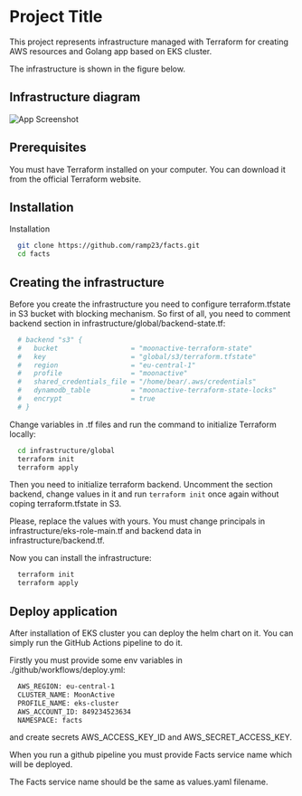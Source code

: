 
# Project Title

This project represents infrastructure managed with Terraform for creating AWS resources and Golang app based on EKS cluster.

The infrastructure is shown in the figure below.





## Infrastructure diagram

![App Screenshot](https://via.placeholder.com/468x300?text=App+Screenshot+Here)


## Prerequisites

You must have Terraform installed on your computer. You can download it from the official Terraform website.



## Installation

Installation

```bash
  git clone https://github.com/ramp23/facts.git
  cd facts
```
## Creating the infrastructure

Before you create the infrastructure you need to configure terraform.tfstate in S3 bucket with blocking mechanism.
So first of all, you need to comment backend section in infrastructure/global/backend-state.tf:
```bash
  # backend "s3" {
  #   bucket                  = "moonactive-terraform-state"
  #   key                     = "global/s3/terraform.tfstate"
  #   region                  = "eu-central-1"
  #   profile                 = "moonactive"
  #   shared_credentials_file = "/home/bear/.aws/credentials"
  #   dynamodb_table          = "moonactive-terraform-state-locks"
  #   encrypt                 = true
  # }
```
Change variables in .tf files and run the command to initialize Terraform locally:
```bash
  cd infrastructure/global
  terraform init
  terraform apply
```
Then you need to initialize terraform backend. Uncomment the section backend, change values in it and run `terraform init` once again without coping terraform.tfstate in S3.

Please, replace the values with yours. You must change principals in infrastructure/eks-role-main.tf and backend data in infrastructure/backend.tf.

Now you can install the infrastructure:
```bash
  terraform init
  terraform apply
```



## Deploy application

After installation of EKS cluster you can deploy the helm chart on it.
You can simply run the GitHub Actions pipeline to do it.

Firstly you must provide some env variables in ./github/workflows/deploy.yml:
```bash
  AWS_REGION: eu-central-1
  CLUSTER_NAME: MoonActive
  PROFILE_NAME: eks-cluster
  AWS_ACCOUNT_ID: 849234523634
  NAMESPACE: facts
```
and create secrets AWS_ACCESS_KEY_ID and AWS_SECRET_ACCESS_KEY.

When you run a github pipeline you must provide Facts service name which will be deployed.

The Facts service name should be the same as values.yaml filename.


